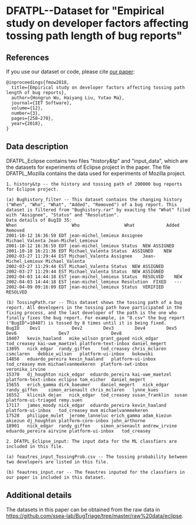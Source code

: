 # DFATPL--Dataset for "Empirical study on developer factors affecting tossing path length of bug reports"

## References

If you use our dataset or code, please cite [our paper](http://digital-library.theiet.org/content/journals/10.1049/iet-sen.2017.0159):

```
@inproceedings{fmow2018,
  title={Empirical study on developer factors affecting tossing path length of bug reports},
  author={Hongrun Wu, Haiyang Liu, Yutao Ma},
  journal={IET Software},
  volume={12},
  number={3},
  pages={258–270},
  year={2018},
}
```

## Data description

DFATPL_Eclipse contains two files "history&tp" and "input_data", which are the datasets for experiments of Eclipse project in the paper. The file DFATPL_Mozilla contains the data used for experiments of Mozilla project.

```
1. history&tp -- the history and tossing path of 200000 bug reports for Eclipse project.

(a) Bughistory_filter -- This dataset contains the changing history ("When", "Who", "What", "Added", "Removed") of a bug report. This dataset is filtered from "Bughistory.rar" by exacting the "What" filed with "Assignee", "Status" and "Resolution".  
Data details of BugID 35:
When	 	 	 	 	 Who	 	 	 	 What	 	 	 Added	 	 	 Removed
2001-10-12 16:36:59 EDT	jean-michel_lemieux	Assignee	Michael_Valenta	Jean-Michel_Lemieux
2001-10-12 16:36:59 EDT	jean-michel_lemieux	Status	NEW	ASSIGNED
2001-10-18 16:21:36 EDT	Michael_Valenta	Status	ASSIGNED	NEW
2002-03-27 11:29:44 EST	Michael_Valenta	Assignee	Jean-Michel_Lemieux	Michael_Valenta
2002-03-27 11:29:44 EST	Michael_Valenta	Status	NEW	ASSIGNED
2002-03-27 11:29:44 EST	Michael_Valenta	Status	NEW	ASSIGNED
2002-04-03 14:44:18 EST	jean-michel_lemieux	Status	RESOLVED	NEW
2002-04-03 14:44:18 EST	jean-michel_lemieux	Resolution	FIXED	---
2002-04-09 09:16:09 EDT	jean-michel_lemieux	Status	VERIFIED	RESOLVED

(b) TossingPath.rar -- This dataset shows the tossing path of a bug report. All developers in the tossing path have participated in the fixing process, and the last developer of the path is the one who finally fixes the bug report. For example, in "8.csv" the bug report ("BugID"=10407) is tossed by 8 times until it is being fixed.  
BugID	 Dev1	 	 	 Dev2 	 	 Dev3 	 	 Dev4 	 	 Dev5 	 	 Dev6 	 	 	 	 Dev7 	 	 	 	 Dev8
10407	kevin_haaland	mike_wilson	grant_gayed	nick_edgar	tod_creasey	kai-uwe_maetzel	platform-text-inbox	daniel_megert
13895	nick_edgar	randy_giffen	tod_creasey	chris_mclaren	csmclaren	debbie_wilson	platform-ui-inbox	bokowski
14856	eduardo_pereira	kevin_haaland	platform-ui-inbox	tod_creasey	mvm	michaelvanmeekeren	platform-swt-inbox	veronika_irvine
15370	dj_houghton	nick_edgar	eduardo_pereira	kai-uwe_maetzel	platform-text-inbox	eclipse	tom_eicher	daniel_megert
15655	erich_gamma	dirk_baeumer	daniel_megert	nick_edgar	randy_giffen	simon_arsenault	chris_mclaren	lynne_kues
16552	klicnik	dejan	nick_edgar	tod_creasey	susan_franklin	susan	platform-ui-triaged	remy.suen
17117	james_moody	nick_edgar	eduardo_pereira	kevin_haaland	platform-ui-inbox	tod_creasey	mvm	michaelvanmeekeren
17528	philippe_mulet	jerome_lanneluc	erich_gamma	adam_kiezun	akiezun	dj_houghton	platform-core-inbox	john_arthorne
18901	nick_edgar	randy_giffen	simon_arsenault	andrew_irvine	eduardo_pereira	airvine	platform-ui-inbox	tod_creasey
```

```
2. DFATPL_Eclipse_input: The input data for the ML classfiers are included in this file. 

(a) feautres_input_TossingProb.csv -- The tossing probability between two developers are listed in this file.

(b) feautres_input.rar -- The feautres inputed for the classfiers in our paper is included in this dataset.
```

## Additional details

The datasets in this paper can be obtained from the raw data in https://github.com/ssea-lab/BugTriage/tree/master/raw%20data/eclipse.
  
